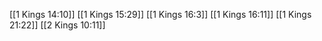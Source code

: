 [[1 Kings 14:10]]
[[1 Kings 15:29]]
[[1 Kings 16:3]]
[[1 Kings 16:11]]
[[1 Kings 21:22]]
[[2 Kings 10:11]]
